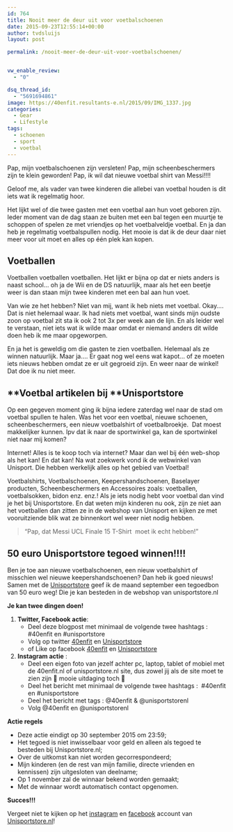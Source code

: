 ```yaml
---
id: 764
title: Nooit meer de deur uit voor voetbalschoenen
date: 2015-09-23T12:55:14+00:00
author: tvdsluijs
layout: post

permalink: /nooit-meer-de-deur-uit-voor-voetbalschoenen/


vw_enable_review:
  - "0"

dsq_thread_id:
  - "5691694861"
image: https://40enfit.resultants-e.nl/2015/09/IMG_1337.jpg
categories:
  - Gear
  - Lifestyle
tags:
  - schoenen
  - sport
  - voetbal
---
```

Pap, mijn voetbalschoenen zijn versleten! Pap, mijn scheenbeschermers zijn te klein geworden! Pap, ik wil dat nieuwe voetbal shirt van Messi!!!!

Geloof me, als vader van twee kinderen die allebei van voetbal houden is dit iets wat ik regelmatig hoor.

Het lijkt wel of die twee gasten met een voetbal aan hun voet geboren zijn. Ieder moment van de dag staan ze buiten met een bal tegen een muurtje te schoppen of spelen ze met vriendjes op het voetbalveldje voetbal. En ja dan heb je regelmatig voetbalspullen nodig. Het mooie is dat ik de deur daar niet meer voor uit moet en alles op één plek kan kopen.

<!--more-->

## **Voetballen**

Voetballen voetballen voetballen. Het lijkt er bijna op dat er niets anders is naast school… oh ja de Wii en de DS natuurlijk, maar als het een beetje weer is dan staan mijn twee kinderen met een bal aan hun voet.

Van wie ze het hebben? Niet van mij, want ik heb niets met voetbal. Okay…. Dat is niet helemaal waar. Ik had niets met voetbal, want sinds mijn oudste zoon op voetbal zit sta ik ook 2 tot 3x per week aan de lijn. En als leider wel te verstaan, niet iets wat ik wilde maar omdat er niemand anders dit wilde doen heb ik me maar opgeworpen.

En ja het is geweldig om die gasten te zien voetballen. Helemaal als ze winnen natuurlijk. Maar ja…. Er gaat nog wel eens wat kapot… of ze moeten iets nieuws hebben omdat ze er uit gegroeid zijn. En weer naar de winkel! Dat doe ik nu niet meer.

## **Voetbal artikelen bij ****Unisportstore**

Op een gegeven moment ging ik bijna iedere zaterdag wel naar de stad om voetbal spullen te halen. Was het voor een voetbal, nieuwe schoenen, scheenbeschermers, een nieuw voetbalshirt of voetbalbroekje.  Dat moest makkelijker kunnen. Ipv dat ik naar de sportwinkel ga, kan de sportwinkel niet naar mij komen?

Internet! Alles is te koop toch via internet? Maar dan wel bij één web-shop als het kan! En dat kan! Na wat zoekwerk vond ik de webwinkel van Unisport. Die hebben werkelijk alles op het gebied van Voetbal!

Voetbalshirts, Voetbalschoenen, Keepershandschoenen, Baselayer producten, Scheenbeschermers en Accessoires zoals: voetballen, voetbalsokken, bidon enz. enz.! Als je iets nodig hebt voor voetbal dan vind je het bij Unisportstore. En dat weten mijn kinderen nu ook, zijn ze niet aan het voetballen dan zitten ze in de webshop van Unisport en kijken ze met vooruitziende blik wat ze binnenkort wel weer niet nodig hebben.

> &#8220;Pap, dat Messi UCL Finale 15 T-Shirt  moet ik echt hebben!&#8221;

## **50 euro Unisportstore tegoed winnen!!!!**

Ben je toe aan nieuwe voetbalschoenen, een nieuw voetbalshirt of misschien wel nieuwe keepershandschoenen? Dan heb ik goed nieuws! Samen met de [Unisportstore](http://www.unisportstore.nl/) geef ik de maand september een tegoedbon van 50 euro weg! Die je kan besteden in de webshop van unisportstore.nl

**Je kan twee dingen doen!**

  1. **Twitter, Facebook actie**: 
      * Deel deze blogpost met minimaal de volgende twee hashtags :  #40enfit en #unisportstore
      * Volg op twitter [40enfit](https://twitter.com/40enfit) en [Unisportstore](https://twitter.com/UnisportstoreNL)
      * of Like op facebook [40enfit](https://www.facebook.com/40-en-Fit-1624966804382110/timeline/) en [Unisportstore](https://www.facebook.com/unisportstore.nl)
  2. **Instagram actie** : 
      * Deel een eigen foto van jezelf achter pc, laptop, tablet of mobiel met de 40enfit.nl of unisportstore.nl site, dus zowel jij als de site moet te zien zijn 🙂 mooie uitdaging toch 🙂
      * Deel het bericht met minimaal de volgende twee hashtags :  #40enfit en #unisportstore
      * Deel het bericht met tags : @40enfit & @unisportstorenl
      * Volg @40enfit en @unisportstorenl

**Actie regels**

  * Deze actie eindigt op 30 september 2015 om 23:59;
  * Het tegoed is niet inwisselbaar voor geld en alleen als tegoed te besteden bij Unisportstore.nl;
  * Over de uitkomst kan niet worden gecorrespondeerd;
  * Mijn kinderen (en de rest van mijn familie, directe vrienden en kennissen) zijn uitgesloten van deelname;
  * Op 1 november zal de winnaar bekend worden gemaakt;
  * Met de winnaar wordt automatisch contact opgenomen.

**Succes!!!**

Vergeet niet te kijken op het [instagram](https://instagram.com/unisportstorenl/) en [facebook](https://www.facebook.com/unisportstore.nl/timeline/) account van [Unisportstore.nl](http://www.unisportstore.nl/)!